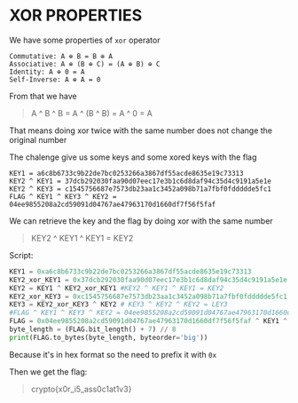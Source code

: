 # XOR PROPERTIES
We have some properties of `xor` operator
```
Commutative: A ⊕ B = B ⊕ A
Associative: A ⊕ (B ⊕ C) = (A ⊕ B) ⊕ C
Identity: A ⊕ 0 = A
Self-Inverse: A ⊕ A = 0
```

From that we have
> A ^ B ^ B = A ^ (B ^ B) = A ^ 0 = A

That means doing xor twice with the same number does not change the original number

The chalenge give us some keys and some xored keys with the flag

```
KEY1 = a6c8b6733c9b22de7bc0253266a3867df55acde8635e19c73313
KEY2 ^ KEY1 = 37dcb292030faa90d07eec17e3b1c6d8daf94c35d4c9191a5e1e
KEY2 ^ KEY3 = c1545756687e7573db23aa1c3452a098b71a7fbf0fddddde5fc1
FLAG ^ KEY1 ^ KEY3 ^ KEY2 = 04ee9855208a2cd59091d04767ae47963170d1660df7f56f5faf
```

We can retrieve the key and the flag by doing xor with the same number

>KEY2 ^ KEY1 ^ KEY1 = KEY2

Script:

```py
KEY1 = 0xa6c8b6733c9b22de7bc0253266a3867df55acde8635e19c73313
KEY2_xor_KEY1 = 0x37dcb292030faa90d07eec17e3b1c6d8daf94c35d4c9191a5e1e
KEY2 = KEY1 ^ KEY2_xor_KEY1 #KEY2 ^ KEY1 ^ KEY1 = KEY2
KEY2_xor_KEY3 = 0xc1545756687e7573db23aa1c3452a098b71a7fbf0fddddde5fc1
KEY3 = KEY2_xor_KEY3 ^ KEY2 # KEY3 ^ KEY2 ^ KEY2 = LEY3
#FLAG ^ KEY1 ^ KEY3 ^ KEY2 = 04ee9855208a2cd59091d04767ae47963170d1660df7f56f5faf
FLAG = 0x04ee9855208a2cd59091d04767ae47963170d1660df7f56f5faf ^ KEY1 ^ KEY2_xor_KEY3
byte_length = (FLAG.bit_length() + 7) // 8
print(FLAG.to_bytes(byte_length, byteorder='big'))
```

Because it's in hex format so the need to prefix it with `0x`

Then we get the flag:
>crypto{x0r_i5_ass0c1at1v3}
